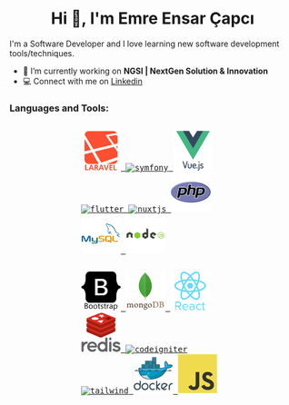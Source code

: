 <h1 align="center">Hi 👋, I'm Emre Ensar Çapcı</h1>

I'm a Software Developer and I love learning new software development tools/techniques.

- 🏢 I’m currently working on **NGSI | NextGen Solution & Innovation**
- 💻 Connect with me on  [Linkedin](https://linkedin.com/in/emre-ensar-capci)

<h3 align="left">Languages and Tools:</h3>
<div align="center">
  <div align="left" style="display: inline-block; width: 50%;">
    <p align="left">
      <kbd>
         <a href="https://laravel.com/" target="_blank" rel="noreferrer">
          <img src="https://raw.githubusercontent.com/devicons/devicon/master/icons/laravel/laravel-plain-wordmark.svg" alt="laravel" width="70" height="70"/>
        </a>
      </kbd>
      <kbd>
        <a href="https://symfony.com" target="_blank" rel="noreferrer">
          <img src="https://symfony.com/logos/symfony_black_03.svg" alt="symfony" width="70" height="70"/>
        </a>
      </kbd>
      <kbd>
         <a href="https://vuejs.org/" target="_blank" rel="noreferrer">
          <img src="https://raw.githubusercontent.com/devicons/devicon/master/icons/vuejs/vuejs-original-wordmark.svg" alt="vuejs" width="70" height="70"/>
        </a>
      </kbd>
      <kbd>
        <a href="https://flutter.dev" target="_blank" rel="noreferrer">
          <img src="https://www.vectorlogo.zone/logos/flutterio/flutterio-icon.svg" alt="flutter" width="70" height="70"/>
        </a>
      </kbd>
      <kbd>
             <a href="https://nuxtjs.org/" target="_blank" rel="noreferrer">
          <img src="https://www.vectorlogo.zone/logos/nuxtjs/nuxtjs-icon.svg" alt="nuxtjs" width="70" height="70"/>
        </a>
      </kbd>
      <kbd>
          <a href="https://www.php.net" target="_blank" rel="noreferrer">
          <img src="https://raw.githubusercontent.com/devicons/devicon/master/icons/php/php-original.svg" alt="php" width="70" height="70"/>
        </a>
      </kbd>
      <kbd>
        <a href="https://www.mysql.com/" target="_blank" rel="noreferrer">
          <img src="https://raw.githubusercontent.com/devicons/devicon/master/icons/mysql/mysql-original-wordmark.svg" alt="mysql" width="70" height="70"/>
        </a>
      </kbd>
      <kbd>
        <a href="https://nodejs.org" target="_blank" rel="noreferrer">
          <img src="https://raw.githubusercontent.com/devicons/devicon/master/icons/nodejs/nodejs-original-wordmark.svg" alt="nodejs" width="70" height="70"/>
        </a>
      </kbd>
    </p>
  </div>
  <div align="left" style="display: inline-block; width: 50%;">
    <p align="left">
      <kbd>
        <a href="https://getbootstrap.com" target="_blank" rel="noreferrer">
          <img src="https://raw.githubusercontent.com/devicons/devicon/master/icons/bootstrap/bootstrap-plain-wordmark.svg" alt="bootstrap" width="70" height="70"/>
        </a>
      </kbd>
      <kbd>
         <a href="https://www.mongodb.com/" target="_blank" rel="noreferrer">
          <img src="https://raw.githubusercontent.com/devicons/devicon/master/icons/mongodb/mongodb-original-wordmark.svg" alt="mongodb" width="70" height="70"/>
        </a>
      </kbd>
      <kbd>
        <a href="https://reactjs.org/" target="_blank" rel="noreferrer">
          <img src="https://raw.githubusercontent.com/devicons/devicon/master/icons/react/react-original-wordmark.svg" alt="react" width="70" height="70"/>
        </a>
      </kbd>
      <kbd>
        <a href="https://redis.io" target="_blank" rel="noreferrer">
          <img src="https://raw.githubusercontent.com/devicons/devicon/master/icons/redis/redis-original-wordmark.svg" alt="redis" width="70" height="70"/>
        </a>
      </kbd>
      <kbd>
        <a href="https://codeigniter.com" target="_blank" rel="noreferrer">
          <img src="https://cdn.worldvectorlogo.com/logos/codeigniter.svg" alt="codeigniter" width="70" height="70"/>
        </a>
      </kbd>
      <kbd>
        <a href="https://tailwindcss.com/" target="_blank" rel="noreferrer">
          <img src="https://www.vectorlogo.zone/logos/tailwindcss/tailwindcss-icon.svg" alt="tailwind" width="70" height="70"/>
        </a>
      </kbd>
      <kbd>
       <a href="https://www.docker.com/" target="_blank" rel="noreferrer">
          <img src="https://raw.githubusercontent.com/devicons/devicon/master/icons/docker/docker-original-wordmark.svg" alt="docker" width="70" height="70"/>
        </a>
      </kbd>
        <kbd>
       <a href="https://developer.mozilla.org/en-US/docs/Web/JavaScript" target="_blank" rel="noreferrer"> 
         <img src="https://raw.githubusercontent.com/devicons/devicon/master/icons/javascript/javascript-original.svg" alt="javascript" width="70" height="70"/> 
       </a>
      </kbd>
    </p>
  </div>
</div>
